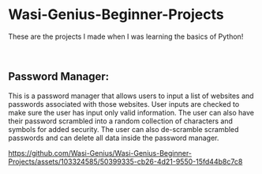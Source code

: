 # Wasi-Genius-Beginner-Projects
These are the projects I made when I was learning the basics of Python!

</br>

## **Password Manager**:
This is a password manager that allows users to input a list of websites and passwords associated with those websites. User inputs are checked to make sure the user has input only valid information. The user can also have their password scrambled into a random collection of characters and symbols for added security. The user can also de-scramble scrambled passwords and can delete all data inside the password manager. 

https://github.com/Wasi-Genius/Wasi-Genius-Beginner-Projects/assets/103324585/50399335-cb26-4d21-9550-15fd44b8c7c8


